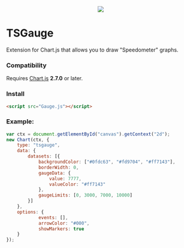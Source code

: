 <div align="center">
    <img src="logo.bmp"/>
</div>

# TSGauge

Extension for Chart.js that allows you to draw "Speedometer" graphs.

### Compatibility
Requires [Chart.js](https://github.com/chartjs/Chart.js/releases) **2.7.0** or later.

### Install
```html
<script src="Gauge.js"></script>
```

### Example:
```js
var ctx = document.getElementById("canvas").getContext("2d");
new Chart(ctx, {
	type: "tsgauge",
	data: {
		datasets: [{
			backgroundColor: ["#0fdc63", "#fd9704", "#ff7143"],
			borderWidth: 0,
			gaugeData: {
				value: 7777,
				valueColor: "#ff7143"
			},
			gaugeLimits: [0, 3000, 7000, 10000]
		}]
	},
	options: {
            events: [],
            arrowColor: "#000",
            showMarkers: true
	}
});
```
